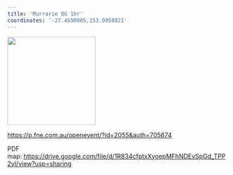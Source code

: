 ```yaml
---
title: 'Murrarie QG 1hr'
coordinates: '-27.4590805,153.0958821'
---
```

<img src="https://doc-0o-08-mymaps.googleusercontent.com/untrusted/hostedimage/o2fbn585vcrt3ao71o6a0j9c34/qk0vd3rn8ke9gja62k4op2ct74/1688363100000/3_qa3g-a-HBcK3YBy6L69UtbaCxl2qxF/*/6ACtvi-GCkvc6hI6Yz3LinpLrNbMWbZBRzr-ugmxqelnKF3REnM4g67MhVq6Adz9Msvt00Bu7Mguik8oE4Br4jY9mX5SlHxd9QlKruVtSnYaj9efZ_xS8z3p9-ZtCjpzqfYjYEH9avc7CO3aAiIS6zOVsew5cVK8bkCNCnMofyD4lZsnhlez4pt3YLI4mp_gZIaRUC_U?session=0&fife" height="200" width="auto" />

https://p.fne.com.au/openevent/?id=2055&auth=705674

PDF map: https://drive.google.com/file/d/1R834cfptxXyoepMFhNDEvSpGd_TPP2yl/view?usp=sharing
